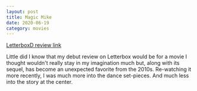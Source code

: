 ```yaml
---
layout: post
title: Magic Mike
date: 2020-06-19
category: movies
---
```

 
[LetterboxD review link](https://letterboxd.com/samarthbhaskar/film/magic-mike/1/)

Little did I know that my debut review on Letterbox would be for a movie I thought wouldn't really stay in my imagination much but, along with its sequel, has become an unexpected favorite from the 2010s. Re-watching it more recently, I was much more into the dance set-pieces. And much less into the story at the center. 